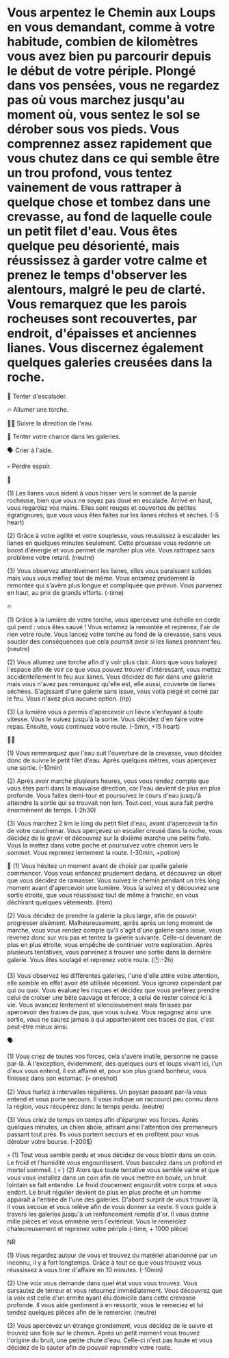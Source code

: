 # Vous arpentez le Chemin aux Loups en vous demandant, comme à votre habitude, combien de kilomètres vous avez bien pu parcourir depuis le début de votre périple. Plongé dans vos pensées, vous ne regardez pas où vous marchez jusqu'au moment où, vous sentez le sol se dérober sous vos pieds. Vous comprennez assez rapidement que vous chutez dans ce qui semble être un trou profond, vous tentez vainement de vous rattraper à quelque chose et tombez dans une crevasse, au fond de laquelle coule un petit filet d'eau. Vous êtes quelque peu désorienté, mais réussissez à garder votre calme et prenez le temps d'observer les alentours, malgré le peu de clarté. Vous remarquez que les parois rocheuses sont recouvertes, par endroit, d'épaisses et anciennes lianes. Vous discernez également quelques galeries creusées dans la roche. 

🔗 Tenter d'escalader.

🔥 Allumer une torche.

🚶‍♂️ Suivre la direction de l'eau.

🔄 Tenter votre chance dans les galeries.

🗣 Crier à l'aide.

💀 Perdre espoir.


🔗

(1) Les lianes vous aident à vous hisser vers le sommet de la paroie rocheuse, bien que vous ne soyez pas doué en escalade. Arrivé en haut, vous regardez vos mains. Elles sont rouges et couvertes de petites égratignures, que vous vous êtes faites sur les lianes rêches et sèches. 
(-5 heart)

(2) Grâce à votre agilité et votre souplesse, vous réussissez à escalader les lianes en quelques minutes seulement. Cette prouesse vous redonne un boost d'énergie et vous permet de marcher plus vite. Vous rattrapez sans problème votre retard.
(neutre)

(3) Vous observez attentivement les lianes, elles vous paraissent solides mais vous vous méfiez tout de même. Vous entamez prudement la remontée qui s'avère plus longue et compliquée que prévue. Vous parvenez en haut, au prix de grands efforts. (-time)


🔥

(1) Grâce à la lumière de votre torche, vous apercevez une échelle en corde qui pend : vous êtes sauvé ! Vous entamez la remontée et reprenez, l'air de rien votre route. Vous lancez votre torche au fond de la crevasse, sans vous soucier des conséquences que cela pourrait avoir si les lianes prennent feu.
(neutre)

(2) Vous allumez une torche afin d'y voir plus clair. Alors que vous balayez l'espace afin de voir ce que vous pouvez trouver d'intéressant, vous mettez accidentellement le feu aux lianes. Vous décidez de fuir dans une galerie mais vous n'avez pas remarquez qu'elle est, elle aussi, couverte de lianes séchées. S'agissant d'une galerie sans issue, vous voilà piégé et cerné par le feu. Vous n'avez plus aucune option. (rip)

(3) La lumière vous a permis d'apercevoir un lièvre s'enfuyant à toute vitesse. Vous le suivez jusqu'à la sortie. Vous décidez d'en faire votre repas. Ensuite, vous continuez votre route. 
(-5min, +15 heart)


🚶‍♂️

(1) Vous remmarquez que l'eau suit l'ouverture de la crevasse, vous décidez donc de suivre le petit filet d'eau. Après quelques mètres, vous aperçevez une sortie.
(-10min)

(2) Après avoir marché plusieurs heures, vous vous rendez compte que vous êtes parti dans la mauvaise direction, car l'eau devient de plus en plus profonde. Vous faites demi-tour et poursuivez le cours d'eau jusqu'à atteindre la sortie qui se trouvait non loin. Tout ceci, vous aura fait perdre énormément de temps.
(-2h30)

(3) Vous marchez 2 km le long du petit filet d'eau, avant d'apercevoir la fin de votre cauchemar. Vous aperçevez un escalier creusé dans la roche, vous décidez de le gravir et découvrez sur la dixième marche une petite fiole. Vous la mettez dans votre poche et poursuivez votre chemin vers le sommet. Vous reprenez lentement la route.
(-30min, +potion)

🔄 
(1) Vous hésitez un moment avant de choisir par quelle galerie commencer. Vous vous enfoncez prudement dedans, et découvrez un objet que vous décidez de ramasser. Vous suivez le chemin pendant un très long moment avant d'apercevoir une lumière. Vous la suivez et y découvrez une sortie étroite, que vous réussissez tout de même à franchir, en vous déchirant quelques vêtements. (item)

(2) Vous décidez de prendre la galerie la plus large, afin de pouvoir progresser aisément. Malheureusement, après après un long moment de marche, vous vous rendez compte qu'il s'agit d'une galerie sans issue, vous revenez donc sur vos pas et tentez la galerie suivante. Celle-ci devenant de plus en plus étroite, vous empêche de continuer votre exploration. Après plusieurs tentatives, vous parvenez à trouver une sortie dans la dernière galerie. Vous êtes soulagé et reprenez votre route. (🕑:-2h)

(3) Vous observez les différentes galeries, l'une d'elle attire votre attention, elle semble en effet avoir été utilisée récement. Vous ignorez cependant par qui ou quoi. Vous évaluez les risques et décidez que vous préférez prendre celui de croiser une bête sauvage et féroce, à celui de rester coincé ici à vie. Vous avancez lentement et silencieusement mais finissez par apercevoir des traces de pas, que vous suivez. Vous regagnez ainsi une sortie, vous ne saurez jamais à qui appartenaient ces traces de pas, c'est peut-être mieux ainsi.

🗣

(1) Vous criez de toutes vos forces, cela s'avère inutile, personne ne passe par-là. À l'exception, évidemment, des quelques ours et loups vivant ici, l'un d'eux vous entend, il est affamé et, pour son plus grand bonheur, vous finissez dans son estomac. 
(💀 oneshot)

(2) Vous hurlez à intervalles régulières. Un paysan passant par-là vous entend et vous porte secours. Il vous indique un raccourci peu connu dans la région, vous récupérez donc le temps perdu.
(neutre)

(3) Vous criez de temps en temps afin d'épargner vos forces. Après quelques minutes, un chien aboie, attirant ainsi l'attention des promeneurs passant tout près. Ils vous portent secours et en profitent pour vous dérober votre bourse.
(-200$)

💀 
(1) Tout vous semble perdu et vous décidez de vous blottir dans un coin. Le froid et l'humidité vous engourdissent. Vous basculez dans un profond et mortel sommeil. ( 💀 )
(2) Alors que toute tentative vous semble vaine et que vous vous installez dans un coin afin de vous mettre en boule, un bruit lointain se fait entendre. Le froid doucement engourdit votre corps et vous endort. Le bruit régulier devient de plus en plus proche et un homme apparaît à l'entrée de l'une des galeries. D'abord surprit de vous trouver là, il vous secoue et vous relève afin de vous donner sa veste. Il vous guide à travers les galeries jusqu'à un renfoncement remplis d'or. Il vous donne mille pièces et vous emmène vers l'extérieur. Vous le remerciez chaleureusement et reprenez votre périple.(-time, + 1000 pièce)

NR

(1) Vous regardez autour de vous et trouvez du matériel abandonné par un inconnu, il y a fort longtemps. Gràce à tout ce que vous trouvez vous réussissez à vous tirer d'affaire en 10 minutes.
(-10min)

(2) Une voix vous demande dans quel état vous vous trouvez. Vous sursautez de terreur et vous retournez immédiatement. Vous découvrez que la voix est celle d'un ermite ayant élu domicile dans cette crevasse profonde. Il vous aide gentiment à en ressortir, vous le remeciez et lui tendez quelques pièces afin de le remercier.
(neutre)

(3) Vous apercevez un étrange grondement, vous décidez de le suivre et trouvez une fiole sur le chemin. Après un petit moment vous trouvez l'origine du bruit, une petite chute d'eau. Celle-ci n'est pas haute et vous décidez de la sauter afin de pouvoir reprendre votre route.
